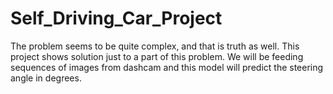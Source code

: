 # Self_Driving_Car_Project
The problem seems to be quite complex, and that is truth as well. This project shows solution just to a part of this problem. We will be feeding sequences of images from dashcam and this model will predict the steering angle in degrees.
